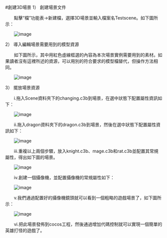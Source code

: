 #創建3D場景
1）    創建場景文件

&emsp;&emsp;點擊“檔”功能表->新建檔，選擇3D場景並輸入檔案名Testscene。如下圖所示：

&emsp;&emsp;![image](res/image0001.png) 

2）    導入編輯場景需要用到的模型資源

&emsp;&emsp;如下圖所示，其中用紅色虛線框選的內容為本次場景實例需要用到的素材。如果讀者沒有這裡所述的資源，可以用別的符合要求的模型檔替代，但操作方法相同。

&emsp;&emsp;![image](res/image0002.png) 

3）    擺放場景資源

&emsp;&emsp;i.拖入Scene資料夾下的changing.c3b到場景，在選中狀態下配置屬性資訊如下：

&emsp;&emsp;![image](res/image0003.png) 
 
&emsp;&emsp;ii.拖入dragon資料夾下的dragon.c3b到場景，然後在選中狀態下配置屬性資訊如下：

&emsp;&emsp;![image](res/image0004.png) 

&emsp;&emsp;iii.重複以上兩個步驟，放入knight.c3b、mage.c3b和rat.c3b並配置其常規屬性，得出如下圖的場景。

&emsp;&emsp;![image](res/image0005.png) 
 
&emsp;&emsp;iv.創建一個攝像機，並配置攝像機的常規屬性如下：

&emsp;&emsp;![image](res/image0006.png) 
 
&emsp;&emsp;v.我們通過配置好的攝像機鏡頭就可以看到一個粗略的遊戲場景了，如下圖所示：

&emsp;&emsp;![image](res/image0007.png) 
 
&emsp;&emsp;vi.把此場景發佈到cocos工程，然後通過增加代碼控制就可以實現一個簡單的英雄打怪的遊戲了。
